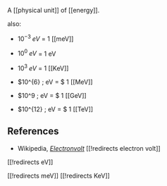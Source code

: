 
A [[physical unit]] of [[energy]].


also:

* $10^{-3} \; eV$ = 1 [[meV]]

* $10^0 \; eV$ = 1 eV

* $10^3 \; eV$ = 1 [[KeV]]

* $10^{6} \; eV = $  1 [[MeV]]

* $10^9 \; eV = $ 1 [[GeV]]

* $10^{12} \; eV = $ 1 [[TeV]]


## References

* Wikipedia, _[Electronvolt](https://en.wikipedia.org/wiki/Electronvolt)_
[[!redirects electron volt]]


[[!redirects eV]]

[[!redirects meV]]
[[!redirects KeV]]

